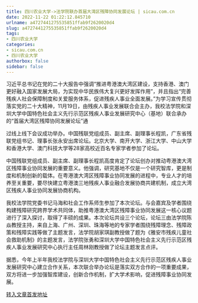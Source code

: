 ```yaml
---
title: 四川农业大学->法学院联办首届大湾区残障协同发展论坛 | sicau.com.cn
date: 2022-11-22 01:22:12.845710
urlname: a4727441275535851ffab9f2620020d4
slug: a4727441275535851ffab9f2620020d4
tags: 
- 四川农业大学
categories:
- sicau.com.cn
- 四川农业大学
authorbox: false
sidebar: false
---
```

习近平总书记在党的二十大报告中强调“推进粤港澳大湾区建设，支持香港、澳门更好融入国家发展大局，为实现中华民族伟大复兴更好发挥作用”，并且指出“完善残疾人社会保障制度和关爱服务体系，促进残疾人事业全面发展。”为学习宣传贯彻落实党的二十大精神，11月19日，由残疾人事业发展联合会主办，我校法学院和深圳大学中国特色社会主义先行示范区残疾人事业发展研究中心（基地）联合承办的“首届大湾区残障协同发展论坛”通
<!--more-->
过线上线下会议成功举办。中国残联党组成员、副主席、副理事长程凯，广东省残联党组书记、理事长张永安出席论坛。北京大学、南开大学、浙江大学、中山大学和香港大学、澳门科技大学等28家高校近百名专家学者参加了论坛。

中国残联党组成员、副主席、副理事长程凯高度肯定了论坛创办对推动粤港澳大湾区残障事业协同发展的重要意义。他强调，研究基地不仅是一个研究智库，更是制度和机制创新的载体。在粤港澳大湾区残障事业协同发展的进程中，专业人才的培养至关重要，要尽快建立粤港澳三地残疾人事业融合发展协商共建机制，成立大湾区残疾人事业协同发展协商机构。

我校法学院党委书记马海和社会工作系师生参加了本次论坛。与会嘉宾及学者围绕构建残障研究跨界学术共同体，助推粤港澳大湾区残障事业协同发展这一核心议题进行了深入探讨，取得了丰硕的成果。本次论坛共设三个论坛，论坛三由法学院陈焱教授主持，来自上海、广州、深圳、珠海等地的专家学者围绕残障理念、残障政策和残障实践等做了主题发言，法学院胡家琪副教授做了题为《雅安市残疾儿童社会救助机制》的主题发言，法学院张勇和深圳大学中国特色社会主义先行示范区残疾人事业发展研究中心执行主任周林刚教授做了论坛主题发言点评。

据悉，今年上半年我校法学院与深圳大学中国特色社会主义先行示范区残疾人事业发展研究中心建立合作关系，本次联合举办论坛是落实双方合作的一项重要成果，双方将进一步加强智库建设，创新合作机制，扩大学术影响，促进残障事业协同发展。



[转入文章首发地址](https://news.sicau.edu.cn/info/1078/70273.htm)